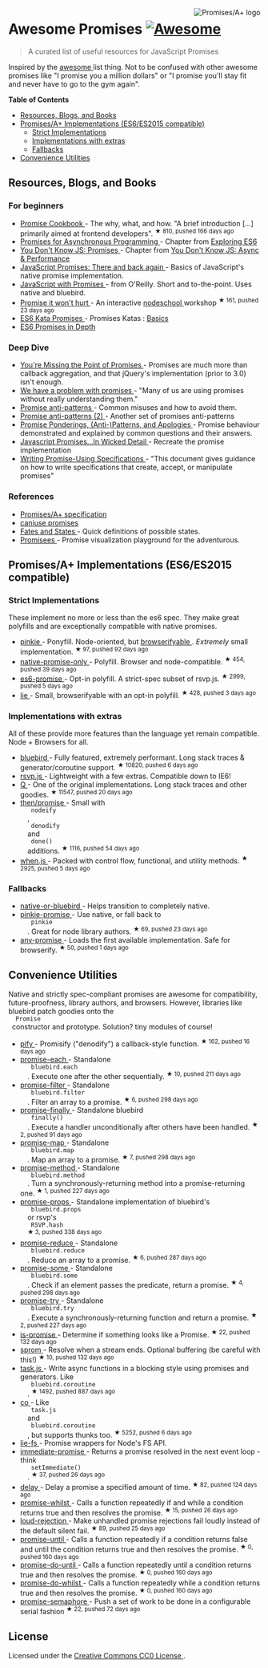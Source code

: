 <p>
 <a href="https://promisesaplus.com/">
  <img align="right" alt="Promises/A+ logo" src="https://promisesaplus.com/assets/logo-small.png"/>
 </a>
</p>
<h1>
 Awesome Promises
 <a href="https://github.com/sindresorhus/awesome">
  <img alt="Awesome" src="https://cdn.rawgit.com/sindresorhus/awesome/d7305f38d29fed78fa85652e3a63e154dd8e8829/media/badge.svg"/>
 </a>
</h1>
<blockquote>
 <p>
  A curated list of useful resources for JavaScript Promises
 </p>
</blockquote>
<p>
 Inspired by the
 <a href="https://github.com/sindresorhus/awesome">
  awesome
 </a>
 list thing. Not to be confused with other awesome promises like "I promise you a million dollars" or "I promise you'll stay fit and never have to go to the gym again".
</p>
<p>
 <strong>
  Table of Contents
 </strong>
</p>
<ul>
 <li>
  <a href="#resources-blogs-and-books">
   Resources, Blogs, and Books
  </a>
 </li>
 <li>
  <a href="#promisesa-implementations-es6es2015-compatible">
   Promises/A+ Implementations (ES6/ES2015 compatible)
  </a>
  <ul>
   <li>
    <a href="#strict-implementations">
     Strict Implementations
    </a>
   </li>
   <li>
    <a href="#implementations-with-extras">
     Implementations with extras
    </a>
   </li>
   <li>
    <a href="#fallbacks">
     Fallbacks
    </a>
   </li>
  </ul>
 </li>
 <li>
  <a href="#convenience-utilities">
   Convenience Utilities
  </a>
 </li>
</ul>
<h2>
 Resources, Blogs, and Books
</h2>
<h3>
 For beginners
</h3>
<ul>
 <li>
  <a href="https://github.com/mattdesl/promise-cookbook">
   Promise Cookbook
  </a>
  - The why, what, and how. "A brief introduction [...] primarily aimed at frontend developers".
  <sup>
   &#9733 810, pushed 166 days ago
  </sup>
 </li>
 <li>
  <a href="http://exploringjs.com/es6/ch_promises.html">
   Promises for Asynchronous Programming
  </a>
  - Chapter from
  <a href="http://exploringjs.com/">
   Exploring ES6
  </a>
 </li>
 <li>
  <a href="https://github.com/getify/You-Dont-Know-JS/blob/master/async%20&%20performance/ch3.md">
   You Don't Know JS: Promises
  </a>
  - Chapter from
  <a href="https://github.com/getify/You-Dont-Know-JS/tree/master/async%20%26%20performance">
   You Don't Know JS: Async & Performance
  </a>
 </li>
 <li>
  <a href="http://www.html5rocks.com/en/tutorials/es6/promises/">
   JavaScript Promises: There and back again
  </a>
  - Basics of JavaScript's native promise implementation.
 </li>
 <li>
  <a href="http://shop.oreilly.com/product/0636920032151.do">
   JavaScript with Promises
  </a>
  - from O'Reilly. Short and to-the-point. Uses native and bluebird.
 </li>
 <li>
  <a href="https://github.com/stevekane/promise-it-wont-hurt">
   Promise it won't hurt
  </a>
  - An interactive
  <a href="http://nodeschool.io/">
   nodeschool
  </a>
  workshop
  <sup>
   &#9733 161, pushed 23 days ago
  </sup>
 </li>
 <li>
  <a href="http://es6katas.org/">
   ES6 Kata Promises
  </a>
  - Promises Katas :
  <a href="http://tddbin.com/#?kata=es6/language/promise/basics">
   Basics
  </a>
 </li>
 <li>
  <a href="https://ponyfoo.com/articles/es6-promises-in-depth">
   ES6 Promises in Depth
  </a>
 </li>
</ul>
<h3>
 Deep Dive
</h3>
<ul>
 <li>
  <a href="https://blog.domenic.me/youre-missing-the-point-of-promises/">
   You're Missing the Point of Promises
  </a>
  - Promises are much more than callback aggregation, and that jQuery's implementation (prior to 3.0) isn't enough.
 </li>
 <li>
  <a href="https://pouchdb.com/2015/05/18/we-have-a-problem-with-promises.html">
   We have a problem with promises
  </a>
  - "Many of us are using promises without really understanding them."
 </li>
 <li>
  <a href="https://github.com/petkaantonov/bluebird/wiki/Promise-anti-patterns">
   Promise anti-patterns
  </a>
  - Common misuses and how to avoid them.
 </li>
 <li>
  <a href="http://taoofcode.net/promise-anti-patterns/">
   Promise anti-patterns (2)
  </a>
  - Another set of promises anti-patterns
 </li>
 <li>
  <a href="https://sdgluck.github.io/2015/08/24/promise-ponderings-patterns-apologies/">
   Promise Ponderings, (Anti-)Patterns, and Apologies
  </a>
  - Promise behaviour demonstrated and explained by common questions and their answers.
 </li>
 <li>
  <a href="http://www.mattgreer.org/articles/promises-in-wicked-detail/">
   Javascript Promises...In Wicked Detail
  </a>
  - Recreate the promise implementation
 </li>
 <li>
  <a href="https://www.w3.org/2001/tag/doc/promises-guide">
   Writing Promise-Using Specifications
  </a>
  - "This document gives guidance on how to write specifications that create, accept, or manipulate promises"
 </li>
</ul>
<h3>
 References
</h3>
<ul>
 <li>
  <a href="https://promisesaplus.com/">
   Promises/A+ specification
  </a>
 </li>
 <li>
  <a href="http://caniuse.com/#feat=promises">
   caniuse promises
  </a>
 </li>
 <li>
  <a href="https://github.com/domenic/promises-unwrapping/blob/master/docs/states-and-fates.md">
   Fates and States
  </a>
  - Quick definitions of possible states.
 </li>
 <li>
  <a href="https://bevacqua.github.io/promisees/">
   Promisees
  </a>
  - Promise visualization playground for the adventurous.
 </li>
</ul>
<h2>
 Promises/A+ Implementations (ES6/ES2015 compatible)
</h2>
<h3>
 Strict Implementations
</h3>
<p>
 These implement no more or less than the es6 spec. They make great polyfills and are exceptionally compatible with native promises.
</p>
<ul>
 <li>
  <a href="https://github.com/floatdrop/pinkie">
   pinkie
  </a>
  - Ponyfill. Node-oriented, but
  <a href="https://github.com/substack/node-browserify">
   browserifyable
  </a>
  .
  <em>
   Extremely
  </em>
  small implementation.
  <sup>
   &#9733 97, pushed 92 days ago
  </sup>
 </li>
 <li>
  <a href="https://github.com/getify/native-promise-only">
   native-promise-only
  </a>
  - Polyfill. Browser and node-compatible.
  <sup>
   &#9733 454, pushed 39 days ago
  </sup>
 </li>
 <li>
  <a href="https://github.com/stefanpenner/es6-promise">
   es6-promise
  </a>
  - Opt-in polyfill. A strict-spec subset of rsvp.js.
  <sup>
   &#9733 2999, pushed 5 days ago
  </sup>
 </li>
 <li>
  <a href="https://github.com/calvinmetcalf/lie">
   lie
  </a>
  - Small, browserifyable with an opt-in polyfill.
  <sup>
   &#9733 428, pushed 3 days ago
  </sup>
 </li>
</ul>
<h3>
 Implementations with extras
</h3>
<p>
 All of these provide more features than the language yet remain compatible. Node + Browsers for all.
</p>
<ul>
 <li>
  <a href="https://github.com/petkaantonov/bluebird">
   bluebird
  </a>
  - Fully featured, extremely performant. Long stack traces & generator/coroutine support.
  <sup>
   &#9733 10820, pushed 6 days ago
  </sup>
 </li>
 <li>
  <a href="https://github.com/tildeio/rsvp.js/">
   rsvp.js
  </a>
  - Lightweight with a few extras. Compatible down to IE6!
 </li>
 <li>
  <a href="https://github.com/kriskowal/q">
   Q
  </a>
  - One of the original implementations. Long stack traces and other goodies.
  <sup>
   &#9733 11547, pushed 20 days ago
  </sup>
 </li>
 <li>
  <a href="https://github.com/then/promise">
   then/promise
  </a>
  - Small with
  <code>
   nodeify
  </code>
  ,
  <code>
   denodify
  </code>
  and
  <code>
   done()
  </code>
  additions.
  <sup>
   &#9733 1116, pushed 54 days ago
  </sup>
 </li>
 <li>
  <a href="https://github.com/cujojs/when">
   when.js
  </a>
  - Packed with control flow, functional, and utility methods.
  <sup>
   &#9733 2925, pushed 5 days ago
  </sup>
 </li>
</ul>
<h3>
 Fallbacks
</h3>
<ul>
 <li>
  <a href="https://www.npmjs.com/package/native-or-bluebird">
   native-or-bluebird
  </a>
  - Helps transition to completely native.
 </li>
 <li>
  <a href="https://github.com/floatdrop/pinkie-promise">
   pinkie-promise
  </a>
  - Use native, or fall back to
  <code>
   pinkie
  </code>
  . Great for node library authors.
  <sup>
   &#9733 69, pushed 23 days ago
  </sup>
 </li>
 <li>
  <a href="https://github.com/kevinbeaty/any-promise">
   any-promise
  </a>
  - Loads the first available implementation. Safe for browserify.
  <sup>
   &#9733 50, pushed 1 days ago
  </sup>
 </li>
</ul>
<h2>
 Convenience Utilities
</h2>
<p>
 Native and strictly spec-compliant promises are awesome for compatibility, future-proofness, library authors, and browsers. However, libraries like bluebird patch goodies onto the
 <code>
  Promise
 </code>
 constructor and prototype. Solution? tiny modules of course!
</p>
<ul>
 <li>
  <a href="https://github.com/sindresorhus/pify">
   pify
  </a>
  - Promisify ("denodify") a callback-style function.
  <sup>
   &#9733 162, pushed 16 days ago
  </sup>
 </li>
 <li>
  <a href="https://github.com/yoshuawuyts/promise-each">
   promise-each
  </a>
  - Standalone
  <code>
   bluebird.each
  </code>
  . Execute one after the other sequentially.
  <sup>
   &#9733 10, pushed 211 days ago
  </sup>
 </li>
 <li>
  <a href="https://github.com/yoshuawuyts/promise-filter">
   promise-filter
  </a>
  - Standalone
  <code>
   bluebird.filter
  </code>
  . Filter an array to a promise.
  <sup>
   &#9733 6, pushed 298 days ago
  </sup>
 </li>
 <li>
  <a href="https://github.com/blakeembrey/promise-finally">
   promise-finally
  </a>
  - Standalone bluebird
  <code>
   finally()
  </code>
  . Execute a handler unconditionally after others have been handled.
  <sup>
   &#9733 2, pushed 91 days ago
  </sup>
 </li>
 <li>
  <a href="https://github.com/yoshuawuyts/promise-map">
   promise-map
  </a>
  - Standalone
  <code>
   bluebird.map
  </code>
  . Map an array to a promise.
  <sup>
   &#9733 7, pushed 298 days ago
  </sup>
 </li>
 <li>
  <a href="https://github.com/wbinnssmith/promise-method">
   promise-method
  </a>
  - Standalone
  <code>
   bluebird.method
  </code>
  . Turn a synchronously-returning method into a promise-returning one.
  <sup>
   &#9733 1, pushed 227 days ago
  </sup>
 </li>
 <li>
  <a href="https://github.com/exponentjs/promise-props">
   promise-props
  </a>
  - Standalone implementation of bluebird's
  <code>
   bluebird.props
  </code>
  or rsvp's
  <code>
   RSVP.hash
  </code>
  <sup>
   &#9733 3, pushed 338 days ago
  </sup>
 </li>
 <li>
  <a href="https://github.com/yoshuawuyts/promise-reduce">
   promise-reduce
  </a>
  - Standalone
  <code>
   bluebird.reduce
  </code>
  . Reduce an array to a promise.
  <sup>
   &#9733 6, pushed 287 days ago
  </sup>
 </li>
 <li>
  <a href="https://github.com/yoshuawuyts/promise-some">
   promise-some
  </a>
  - Standalone
  <code>
   bluebird.some
  </code>
  . Check if an element passes the predicate, return a promise.
  <sup>
   &#9733 4, pushed 298 days ago
  </sup>
 </li>
 <li>
  <a href="https://github.com/wbinnssmith/promise-try">
   promise-try
  </a>
  - Standalone
  <code>
   bluebird.try
  </code>
  . Execute a synchronously-returning function and return a promise.
  <sup>
   &#9733 2, pushed 227 days ago
  </sup>
 </li>
 <li>
  <a href="https://github.com/then/is-promise">
   is-promise
  </a>
  - Determine if something looks like a Promise.
  <sup>
   &#9733 22, pushed 132 days ago
  </sup>
 </li>
 <li>
  <a href="https://github.com/then/sprom">
   sprom
  </a>
  - Resolve when a stream ends. Optional buffering (be careful with this!)
  <sup>
   &#9733 10, pushed 132 days ago
  </sup>
 </li>
 <li>
  <a href="https://github.com/mozilla/task.js">
   task.js
  </a>
  - Write async functions in a blocking style using promises and generators. Like
  <code>
   bluebird.coroutine
  </code>
  .
  <sup>
   &#9733 1492, pushed 887 days ago
  </sup>
 </li>
 <li>
  <a href="https://github.com/tj/co">
   co
  </a>
  - Like
  <code>
   task.js
  </code>
  and
  <code>
   bluebird.coroutine
  </code>
  , but supports thunks too.
  <sup>
   &#9733 5252, pushed 6 days ago
  </sup>
 </li>
 <li>
  <a href="https://www.npmjs.com/package/lie-fs">
   lie-fs
  </a>
  - Promise wrappers for Node's FS API.
 </li>
 <li>
  <a href="https://github.com/sindresorhus/immediate-promise">
   immediate-promise
  </a>
  - Returns a promise resolved in the next event loop - think
  <code>
   setImmediate()
  </code>
  .
  <sup>
   &#9733 37, pushed 26 days ago
  </sup>
 </li>
 <li>
  <a href="https://github.com/sindresorhus/delay">
   delay
  </a>
  - Delay a promise a specified amount of time.
  <sup>
   &#9733 82, pushed 124 days ago
  </sup>
 </li>
 <li>
  <a href="https://github.com/sindresorhus/promise-whilst">
   promise-whilst
  </a>
  - Calls a function repeatedly if and while a condition returns true and then resolves the promise.
  <sup>
   &#9733 15, pushed 26 days ago
  </sup>
 </li>
 <li>
  <a href="https://github.com/sindresorhus/loud-rejection">
   loud-rejection
  </a>
  - Make unhandled promise rejections fail loudly instead of the default silent fail.
  <sup>
   &#9733 89, pushed 25 days ago
  </sup>
 </li>
 <li>
  <a href="https://github.com/busterc/promise-until">
   promise-until
  </a>
  - Calls a function repeatedly if a condition returns false and until the condition returns true and then resolves the promise.
  <sup>
   &#9733 0, pushed 160 days ago
  </sup>
 </li>
 <li>
  <a href="https://github.com/busterc/promise-do-until">
   promise-do-until
  </a>
  - Calls a function repeatedly until a condition returns true and then resolves the promise.
  <sup>
   &#9733 0, pushed 160 days ago
  </sup>
 </li>
 <li>
  <a href="https://github.com/busterc/promise-do-whilst">
   promise-do-whilst
  </a>
  - Calls a function repeatedly while a condition returns true and then resolves the promise.
  <sup>
   &#9733 0, pushed 160 days ago
  </sup>
 </li>
 <li>
  <a href="https://github.com/samccone/promise-semaphore">
   promise-semaphore
  </a>
  - Push a set of work to be done in a configurable serial fashion
  <sup>
   &#9733 22, pushed 72 days ago
  </sup>
 </li>
</ul>
<h2>
 License
</h2>
<p>
 Licensed under the
 <a href="https://creativecommons.org/publicdomain/zero/1.0/">
  Creative Commons CC0 License
 </a>
 .
</p>
